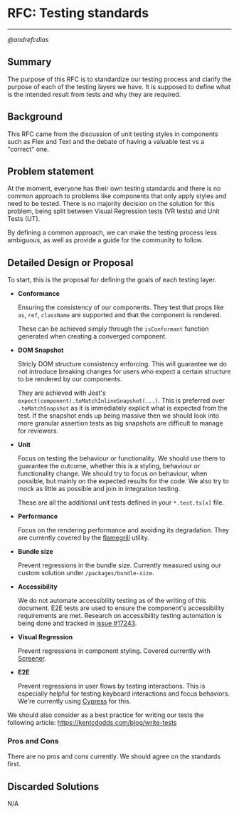 # RFC: Testing standards

---

_@andrefcdias_

## Summary

The purpose of this RFC is to standardize our testing process and clarify the purpose of each of the testing layers we have. It is supposed to define what is the intended result from tests and why they are required.

## Background

This RFC came from the discussion of unit testing styles in components such as Flex and Text and the debate of having a valuable test vs a "correct" one.

## Problem statement

At the moment, everyone has their own testing standards and there is no common approach to problems like components that only apply styles and need to be tested.
There is no majority decision on the solution for this problem, being split between Visual Regression tests (VR tests) and Unit Tests (UT).

By defining a common approach, we can make the testing process less ambiguous, as well as provide a guide for the community to follow.

## Detailed Design or Proposal

To start, this is the proposal for defining the goals of each testing layer.

- **Conformance**

  Ensuring the consistency of our components. They test that props like `as`, `ref`, `className` are supported and that the component is rendered.

  These can be achieved simply through the `isConformant` function generated when creating a converged component.

- **DOM Snapshot**

  Stricly DOM structure consistency enforcing. This will guarantee we do not introduce breaking changes for users who expect a certain structure to be rendered by our components.

  They are achieved with Jest's `expect(component).toMatchInlineSnapshot(...)`. This is preferred over `.toMatchSnapshot` as it is immediately explicit what is expected from the test.
  If the snapshot ends up being massive then we should look into more granular assertion tests as big snapshots are difficult to manage for reviewers.

- **Unit**

  Focus on testing the behaviour or functionality. We should use them to guarantee the outcome, whether this is a styling, behaviour or functionality change.
  We should try to focus on behaviour, when possible, but mainly on the expected results for the code.
  We also try to mock as little as possible and join in integration testing.

  These are all the additional unit tests defined in your `*.test.ts[x]` file.

- **Performance**

  Focus on the rendering performance and avoiding its degradation. They are currently covered by the [flamegrill](https://github.com/microsoft/Flamegrill) utility.

- **Bundle size**

  Prevent regressions in the bundle size. Currently measured using our custom solution under `/packages/bundle-size`.

- **Accessibility**

  We do not automate accessibility testing as of the writing of this document. E2E tests are used to ensure the component's accessibility requirements are met.
  Research on accessibility testing automation is being done and tracked in [issue #17243](https://github.com/microsoft/fluentui/issues/17243).

- **Visual Regression**

  Prevent regressions in component styling. Covered currently with [Screener](https://screener.io/).

- **E2E**

  Prevent regressions in user flows by testing interactions. This is especially helpful for testing keyboard interactions and focus behaviors. We're currently using [Cypress](https://www.cypress.io/) for this.

We should also consider as a best practice for writing our tests the following article: https://kentcdodds.com/blog/write-tests

### Pros and Cons

There are no pros and cons currently. We should agree on the standards first.

## Discarded Solutions

N/A

